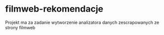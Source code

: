# filmweb-rekomendacje
Projekt ma za zadanie wytworzenie analizatora danych zescrapowanych ze strony filmweb

